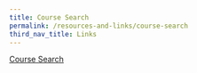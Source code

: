 ```yaml
---
title: Course Search
permalink: /resources-and-links/course-search
third_nav_title: Links
---
```


[Course Search](https://e-services.ncss.gov.sg/Training/Course/TemplateSearch "Search for Courses")

